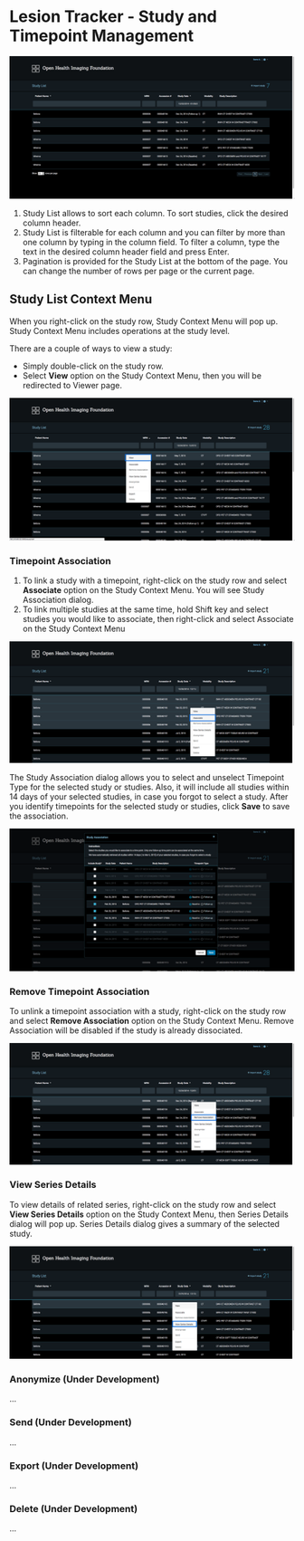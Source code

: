 # Lesion Tracker - Study and Timepoint Management

![Study List](../assets/img/LesionTracker/LT_StudyList.png)

1. Study List allows to sort each column. To sort studies, click the desired
   column header.
2. Study List is filterable for each column and you can filter by more than one
   column by typing in the column field. To filter a column, type the text in
   the desired column header field and press Enter.
3. Pagination is provided for the Study List at the bottom of the page. You can
   change the number of rows per page or the current page.

## Study List Context Menu

When you right-click on the study row, Study Context Menu will pop up. Study
Context Menu includes operations at the study level.

There are a couple of ways to view a study:

- Simply double-click on the study row.
- Select **View** option on the Study Context Menu, then you will be redirected
  to Viewer page.

![View Study](../assets/img/LesionTracker/LT_View_Study.png)

### Timepoint Association

1. To link a study with a timepoint, right-click on the study row and select
   **Associate** option on the Study Context Menu. You will see Study
   Association dialog.
2. To link multiple studies at the same time, hold Shift key and select studies
   you would like to associate, then right-click and select Associate on the
   Study Context Menu

![Select Associate](../assets/img/LesionTracker/LT_Select_Associate.png)

The Study Association dialog allows you to select and unselect Timepoint Type
for the selected study or studies. Also, it will include all studies within 14
days of your selected studies, in case you forgot to select a study. After you
identify timepoints for the selected study or studies, click **Save** to save
the association.

![Association Dialog](../assets/img/LesionTracker/LT_Association_Dialog.png)

### Remove Timepoint Association

To unlink a timepoint association with a study, right-click on the study row and
select **Remove Association** option on the Study Context Menu. Remove
Association will be disabled if the study is already dissociated.

![Remove Associate](../assets/img/LesionTracker/LT_Remove_Associate.png)

### View Series Details

To view details of related series, right-click on the study row and select
**View Series Details** option on the Study Context Menu, then Series Details
dialog will pop up. Series Details dialog gives a summary of the selected study.

![View Series Details](../assets/img/LesionTracker/LT_View_Series_Details.png)

### Anonymize (Under Development)

...

### Send (Under Development)

...

### Export (Under Development)

...

### Delete (Under Development)

...
